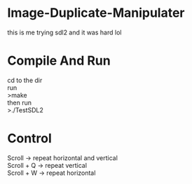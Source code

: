 # Image-Duplicate-Manipulater
this is me trying sdl2  and it was hard lol

# Compile And Run
cd to the dir\
run\
\>make\
then run\
\>./TestSDL2

# Control
Scroll -> repeat horizontal and vertical\
Scroll + Q -> repeat vertical\
Scroll + W -> repeat horizontal
